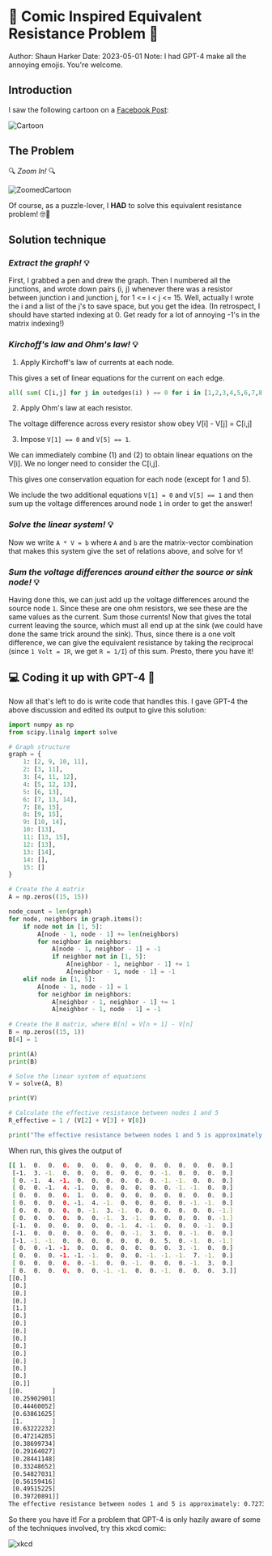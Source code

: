 # 🎉 Comic Inspired Equivalent Resistance Problem 🥳

Author: Shaun Harker
Date: 2023-05-01
Note: I had GPT-4 make all the annoying emojis. You're welcome.

## Introduction

I saw the following cartoon on a [Facebook Post](https://www.facebook.com/runatka.cl/posts/pfbid0ywDnEPxxVDeBTqjctMmcrwn18y6ShNHa2D3mtHDTxEwam57RUkyhKyxa7jQHCZS4l):

![Cartoon](./big.jpg)


## The Problem

🔍 _Zoom In!_ 🔍

![ZoomedCartoon](./small.jpg)

Of course, as a puzzle-lover, I **HAD** to solve this equivalent resistance problem! 🤓🧩

## Solution technique

### _Extract the graph!_ 💡
First, I grabbed a pen and drew the graph. Then I numbered all the junctions, and wrote down pairs (i, j) whenever there was a resistor between junction i and junction j, for 1 <= i < j <= 15. Well, actually I wrote the i and a list of the j's to save space, but you get the idea. (In retrospect, I should have started indexing at 0. Get ready for a lot of annoying -1's in the matrix indexing!)

### _Kirchoff's law and Ohm's law!_ 💡

1. Apply Kirchoff's law of currents at each node.

This gives a set of linear equations for the current on each edge.

```python
all( sum( C[i,j] for j in outedges(i) ) == 0 for i in [1,2,3,4,5,6,7,8,9,10,11,12,13])
```

2. Apply Ohm's law at each resistor.

The voltage difference across every resistor show obey V[i] - V[j] = C[i,j]

3. Impose `V[1] == 0` and `V[5] == 1`.

We can immediately combine (1) and (2) to obtain linear equations on the V[i]. We no longer need to consider the C[i,j].

This gives one conservation equation for each node (except for 1 and 5).

We include the two additional equations `V[1] = 0` and `V[5] == 1` and then sum up the voltage differences around node `1` in order to get the answer!

### _Solve the linear system!_ 💡

Now we write `A * V = b` where `A` and `b` are the matrix-vector combination that makes this system give the set of relations above, and solve for `V`!

### _Sum the voltage differences around either the source or sink node!_ 💡

Having done this, we can just add up the voltage differences around the source node `1`. Since these are one ohm resistors, we see these are the same values as the current. Sum those currents! Now that gives the total current leaving the source, which must all end up at the sink (we could have done the same trick around the sink). Thus, since there is a one volt difference, we can give the equivalent resistance by taking the reciprocal (since `1 Volt = IR`, we get `R = 1/I`) of this sum. Presto, there you have it!

## 💻 Coding it up with GPT-4 🚀

Now all that's left to do is write code that handles this. I gave GPT-4 the above discussion and edited its output to give this solution:

```python
import numpy as np
from scipy.linalg import solve

# Graph structure
graph = {
    1: [2, 9, 10, 11],
    2: [3, 11],
    3: [4, 11, 12],
    4: [5, 12, 13],
    5: [6, 13],
    6: [7, 13, 14],
    7: [8, 15],
    8: [9, 15],
    9: [10, 14],
    10: [13],
    11: [13, 15],
    12: [13],
    13: [14],
    14: [],
    15: []
}

# Create the A matrix
A = np.zeros((15, 15))

node_count = len(graph)
for node, neighbors in graph.items():
    if node not in [1, 5]:
        A[node - 1, node - 1] += len(neighbors)
        for neighbor in neighbors:
            A[node - 1, neighbor - 1] = -1
            if neighbor not in [1, 5]:
                A[neighbor - 1, neighbor - 1] += 1
                A[neighbor - 1, node - 1] = -1
    elif node in [1, 5]:
        A[node - 1, node - 1] = 1
        for neighbor in neighbors:
            A[neighbor - 1, neighbor - 1] += 1
            A[neighbor - 1, node - 1] = -1
            
# Create the B matrix, where B[n] = V[n + 1] - V[n]
B = np.zeros((15, 1))
B[4] = 1

print(A)
print(B)

# Solve the linear system of equations
V = solve(A, B)

print(V)

# Calculate the effective resistance between nodes 1 and 5
R_effective = 1 / (V[2] + V[3] + V[8])

print("The effective resistance between nodes 1 and 5 is approximately: {:.4f} ohms.".format(R_effective[0]))
```

When run, this gives the output of

```bash
[[ 1.  0.  0.  0.  0.  0.  0.  0.  0.  0.  0.  0.  0.  0.  0.]
 [-1.  3. -1.  0.  0.  0.  0.  0.  0.  0. -1.  0.  0.  0.  0.]
 [ 0. -1.  4. -1.  0.  0.  0.  0.  0.  0. -1. -1.  0.  0.  0.]
 [ 0.  0. -1.  4. -1.  0.  0.  0.  0.  0.  0. -1. -1.  0.  0.]
 [ 0.  0.  0.  0.  1.  0.  0.  0.  0.  0.  0.  0.  0.  0.  0.]
 [ 0.  0.  0.  0. -1.  4. -1.  0.  0.  0.  0.  0. -1. -1.  0.]
 [ 0.  0.  0.  0.  0. -1.  3. -1.  0.  0.  0.  0.  0.  0. -1.]
 [ 0.  0.  0.  0.  0.  0. -1.  3. -1.  0.  0.  0.  0.  0. -1.]
 [-1.  0.  0.  0.  0.  0.  0. -1.  4. -1.  0.  0.  0. -1.  0.]
 [-1.  0.  0.  0.  0.  0.  0.  0. -1.  3.  0.  0. -1.  0.  0.]
 [-1. -1. -1.  0.  0.  0.  0.  0.  0.  0.  5.  0. -1.  0. -1.]
 [ 0.  0. -1. -1.  0.  0.  0.  0.  0.  0.  0.  3. -1.  0.  0.]
 [ 0.  0.  0. -1. -1. -1.  0.  0.  0. -1. -1. -1.  7. -1.  0.]
 [ 0.  0.  0.  0.  0. -1.  0.  0. -1.  0.  0.  0. -1.  3.  0.]
 [ 0.  0.  0.  0.  0.  0. -1. -1.  0.  0. -1.  0.  0.  0.  3.]]
[[0.]
 [0.]
 [0.]
 [0.]
 [1.]
 [0.]
 [0.]
 [0.]
 [0.]
 [0.]
 [0.]
 [0.]
 [0.]
 [0.]
 [0.]]
[[0.        ]
 [0.25902901]
 [0.44460052]
 [0.63861625]
 [1.        ]
 [0.63222232]
 [0.47214285]
 [0.38699734]
 [0.29164027]
 [0.28441148]
 [0.33248652]
 [0.54827031]
 [0.56159416]
 [0.49515225]
 [0.39720891]]
The effective resistance between nodes 1 and 5 is approximately: 0.7273 ohms.
```

So there you have it! For a problem that GPT-4 is only hazily aware of some of the techniques involved, try this xkcd comic:

![xkcd](./xkcd.jpg)
